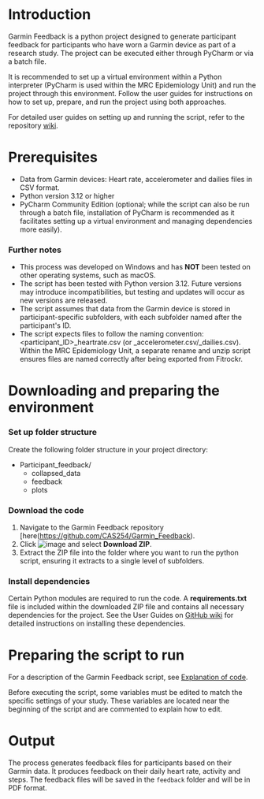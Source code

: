 # Introduction
Garmin Feedback is a python project designed to generate participant feedback for participants who have worn a Garmin device as part of a research study. The project can be executed either through PyCharm or via a batch file. 

It is recommended to set up a virtual environment within a Python interpreter (PyCharm is used within the MRC Epidemiology Unit) and run the project through this environment. Follow the user guides for instructions on how to set up, prepare, and run the project using both approaches.

For detailed user guides on setting up and running the script, refer to the repository [wiki](). 

# Prerequisites
- Data from Garmin devices: Heart rate, accelerometer and dailies files in CSV format.
- Python version 3.12 or higher
- PyCharm Community Edition (optional; while the script can also be run through a batch file, installation of PyCharm is recommended as it facilitates setting up a virtual environment and managing dependencies more easily).

### Further notes 
- This process was developed on Windows and has **NOT** been tested on other operating systems, such as macOS.
- The script has been tested with Python version 3.12. Future versions may introduce incompatibilities, but testing and updates will occur as new versions are released.
- The script assumes that data from the Garmin device is stored in participant-specific subfolders, with each subfolder named after the participant's ID.
- The script expects files to follow the naming convention: <participant_ID>_heartrate.csv (or _accelerometer.csv/_dailies.csv). Within the MRC Epidemiology Unit, a separate rename and unzip script ensures files are named correctly after being exported from Fitrockr.  

# Downloading and preparing the environment
### Set up folder structure
Create the following folder structure in your project directory:
- Participant_feedback/
   - collapsed_data
   - feedback
   - plots
  
### Download the code
1. Navigate to the Garmin Feedback repository [here(https://github.com/CAS254/Garmin_Feedback). 
2. Click ![image](https://github.com/user-attachments/assets/587012f2-735e-471e-b7c0-38e7977e36ee) and select **Download ZIP**.
3. Extract the ZIP file into the folder where you want to run the python script, ensuring it extracts to a single level of subfolders.

### Install dependencies
Certain Python modules are required to run the code. A **requirements.txt** file is included within the downloaded ZIP file and contains all necessary dependencies for the project. See the User Guides on [GitHub wiki](https://github.com/MRC-Epid/Acc_Post_Processing/wiki) for detailed instructions on installing these dependencies.

# Preparing the script to run
For a description of the Garmin Feedback script, see [Explanation of code](https://github.com/MRC-Epid/Acc_Post_Processing/wiki/2.-Explanation-of-code). 

Before executing the script, some variables must be edited to match the specific settings of your study. These variables are located near the beginning of the script and are commented to explain how to edit.

# Output 
The process generates feedback files for participants based on their Garmin data. It produces feedback on their daily heart rate, activity and steps. The feedback files will be saved in the ```feedback``` folder and will be in PDF format. 

